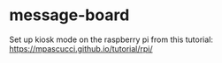 # message-board

Set up kiosk mode on the raspberry pi from this tutorial: https://mpascucci.github.io/tutorial/rpi/

